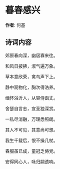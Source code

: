 # 暮春感兴

**作者**: 何基

## 诗词内容

郊原春向深，幽居寡来往。

和风日披拂，淑气遍万象。

草本意欣荣，禽鸟声下上。

静中观物化，胸次得浩养。

缅怀浴沂人，从容侍函丈。

舍瑟自言志，宣圣独深赏。

一私尽消融，万理悉照朗。

其人不可见，其意尚可想。

我生千载后，恨不操几杖。

春服虽已成，童冠乏俦党。

安得同心人，咏归嗣遗响。

